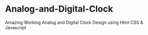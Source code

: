 # Analog-and-Digital-Clock
Amazing Working Analog and Digital Clock Design using Html CSS &amp; Javascript
